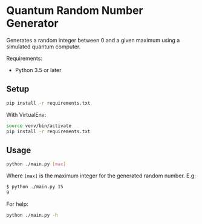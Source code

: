 # Quantum Random Number Generator

Generates a random integer between 0 and a given maximum using a simulated quantum computer.

Requirements:
- Python 3.5 or later

## Setup

```bash
pip install -r requirements.txt
```

With VirtualEnv:

```bash
source venv/bin/activate
pip install -r requirements.txt
```

## Usage

```bash
python ./main.py [max]
```

Where `[max]` is the maximum integer for the generated random number. E.g:

```bash
$ python ./main.py 15
9
```

For help:
```bash
python ./main.py -h
```